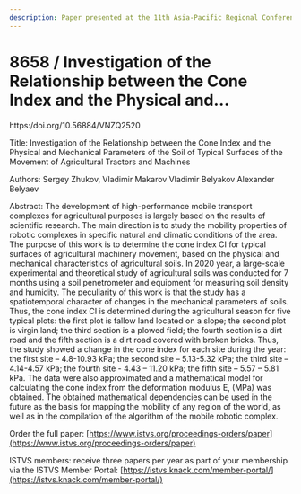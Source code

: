 ```yaml
---
description: Paper presented at the 11th Asia-Pacific Regional Conference of the ISTVS
---
```


# 8658 / Investigation of the Relationship between the Cone Index and the Physical and...

https:/doi.org/10.56884/VNZQ2520

Title: Investigation of the Relationship between the Cone Index and the Physical and Mechanical Parameters of the Soil of Typical Surfaces of the Movement of Agricultural Tractors and Machines

Authors: Sergey Zhukov, Vladimir Makarov Vladimir Belyakov Alexander Belyaev

Abstract: The development of high-performance mobile transport complexes for agricultural purposes is largely based on the results of scientific research. The main direction is to study the mobility properties of robotic complexes in specific natural and climatic conditions of the area. The purpose of this work is to determine the cone index CI for typical surfaces of agricultural machinery movement, based on the physical and mechanical characteristics of agricultural soils. In 2020 year, a large-scale experimental and theoretical study of agricultural soils was conducted for 7 months using a soil penetrometer and equipment for measuring soil density and humidity. The peculiarity of this work is that the study has a spatiotemporal character of changes in the mechanical parameters of soils. Thus, the cone index CI is determined during the agricultural season for five typical plots: the first plot is fallow land located on a slope; the second plot is virgin land; the third section is a plowed field; the fourth section is a dirt road and the fifth section is a dirt road covered with broken bricks. Thus, the study showed a change in the cone index for each site during the year: the first site – 4.8-10.93 kPa; the second site – 5.13-5.32 kPa; the third site – 4.14-4.57 kPa; the fourth site - 4.43 – 11.20 kPa; the fifth site – 5.57 – 5.81 kPa. The data were also approximated and a mathematical model for calculating the cone index from the deformation modulus E, (MPa) was obtained. The obtained mathematical dependencies can be used in the future as the basis for mapping the mobility of any region of the world, as well as in the compilation of the algorithm of the mobile robotic complex.

Order the full paper: [https://www.istvs.org/proceedings-orders/paper](https://www.istvs.org/proceedings-orders/paper)

ISTVS members: receive three papers per year as part of your membership via the ISTVS Member Portal: [https://istvs.knack.com/member-portal/](https://istvs.knack.com/member-portal/)

